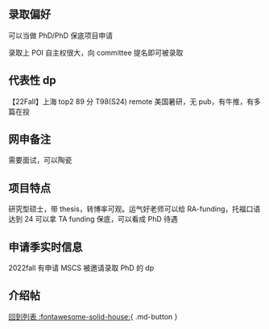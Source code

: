 ## 录取偏好

可以当做 PhD/PhD 保底项目申请

录取上 POI 自主权很大，向 committee 提名即可被录取

## 代表性 dp

【22Fall】上海 top2 89 分 T98(S24) remote 美国暑研，无 pub，有牛推，有多篇在投

## 网申备注

需要面试，可以陶瓷

## 项目特点

研究型硕士，带 thesis，转博率可观。运气好老师可以给 RA-funding，托福口语达到 24 可以拿 TA funding 保底，可以看成 PhD 待遇

## 申请季实时信息

2022fall 有申请 MSCS 被邀请录取 PhD 的 dp

## 介绍帖

[回到列表 :fontawesome-solid-house:](选校梯度.md){ .md-button }
